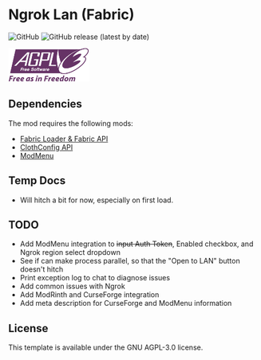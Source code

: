 # Ngrok Lan (Fabric)
![GitHub](https://img.shields.io/github/license/Alujjdnd/Ngrok-Lan)
![GitHub release (latest by date)](https://img.shields.io/github/v/release/Alujjdnd/Ngrok-Lan)

![AGPL V3](https://raw.githubusercontent.com/Alujjdnd/Ngrok-LAN/main/docs/assets/AGPL-v3.png)

## Dependencies
The mod requires the following mods:
- [Fabric Loader & Fabric API](https://fabricmc.net/)
- [ClothConfig API](https://www.curseforge.com/minecraft/mc-mods/cloth-config)
- [ModMenu](https://www.curseforge.com/minecraft/mc-mods/modmenu)

## Temp Docs
- Will hitch a bit for now, especially on first load.

## TODO
- Add ModMenu integration to ~~input Auth Token~~, Enabled checkbox, and Ngrok region select dropdown
- See if can make process parallel, so that the "Open to LAN" button doesn't 
hitch
- Print exception log to chat to diagnose issues
- Add common issues with Ngrok
- Add ModRinth and CurseForge integration
- Add meta description for CurseForge and ModMenu information

## License
This template is available under the GNU AGPL-3.0 license.
